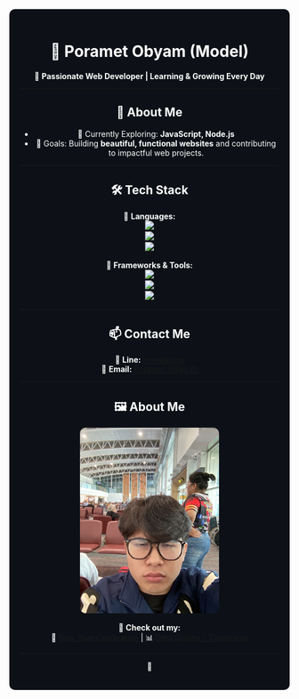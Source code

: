 <div align="center" style="background-color:#0D1117; color:white; padding:20px; border-radius:10px">

# 🌟 Poramet Obyam (Model)  

🚀 **Passionate Web Developer | Learning & Growing Every Day**  

---

## 🔹 About Me  
- 🌱 Currently Exploring: **JavaScript, Node.js**  
- 🎯 Goals: Building **beautiful, functional websites** and contributing to impactful web projects.  

---

## 🛠️ Tech Stack  
🔹 **Languages:**  
<img src="https://img.shields.io/badge/-HTML-E34F26?logo=html5&logoColor=white&style=flat">  
<img src="https://img.shields.io/badge/-CSS-1572B6?logo=css3&logoColor=white&style=flat">  
<img src="https://img.shields.io/badge/-JavaScript-F7DF1E?logo=javascript&logoColor=black&style=flat">  

🔹 **Frameworks & Tools:**  
<img src="https://img.shields.io/badge/-Bootstrap-7952B3?logo=bootstrap&logoColor=white&style=flat">  
<img src="https://img.shields.io/badge/-Git-F05032?logo=git&logoColor=white&style=flat">  
<img src="https://img.shields.io/badge/-VS%20Code-007ACC?logo=visual-studio-code&logoColor=white&style=flat">  

---

## 📫 Contact Me  
📲 **Line:** [modelkung](https://line.me/)  
📧 **Email:** [Poramet.o@ku.th](mailto:Poramet.o@ku.th)  

---

## 🖼️ About Me  
<img src="img/deldel.jpeg" width="250" style="border-radius: 10px;">  

🎉 **Check out my:**  
📅 [New Year Celebration](new_year.md) | 📊 [Data Quality - Timeliness](timeliness.md)  

---

 🚀  

</div>
